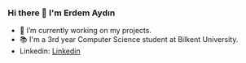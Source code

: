 ### Hi there 👋 I'm Erdem Aydın
- 🔭 I’m currently working on my projects.
- 📚 I'm a 3rd year Computer Science student at Bilkent University.
- Linkedin: [Linkedin](https://www.linkedin.com/in/erdem-aydin1/)
<!--
**edorika/edorika** is a ✨ _special_ ✨ repository because its `README.md` (this file) appears on your GitHub profile.

Here are some ideas to get you started:

- 🔭 I’m currently working on ...
- 🌱 I’m currently learning ...
- 👯 I’m looking to collaborate on ...
- 🤔 I’m looking for help with ...
- 💬 Ask me about ...
- 📫 How to reach me: ...
- 😄 Pronouns: ...
- ⚡ Fun fact: ...
-->
